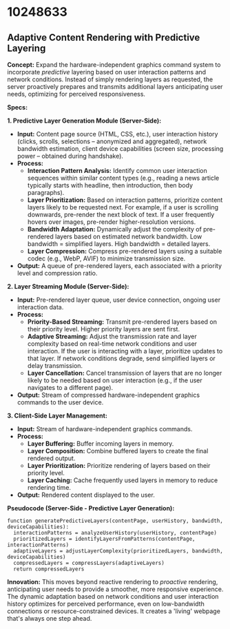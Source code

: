 # 10248633

## Adaptive Content Rendering with Predictive Layering

**Concept:** Expand the hardware-independent graphics command system to incorporate *predictive* layering based on user interaction patterns and network conditions. Instead of simply rendering layers as requested, the server proactively prepares and transmits additional layers anticipating user needs, optimizing for perceived responsiveness.

**Specs:**

**1. Predictive Layer Generation Module (Server-Side):**

*   **Input:** Content page source (HTML, CSS, etc.), user interaction history (clicks, scrolls, selections – anonymized and aggregated), network bandwidth estimation, client device capabilities (screen size, processing power – obtained during handshake).
*   **Process:**
    *   **Interaction Pattern Analysis:** Identify common user interaction sequences within similar content types (e.g., reading a news article typically starts with headline, then introduction, then body paragraphs).
    *   **Layer Prioritization:**  Based on interaction patterns, prioritize content layers likely to be requested next. For example, if a user is scrolling downwards, pre-render the next block of text. If a user frequently hovers over images, pre-render higher-resolution versions.
    *   **Bandwidth Adaptation:** Dynamically adjust the complexity of pre-rendered layers based on estimated network bandwidth. Low bandwidth = simplified layers. High bandwidth = detailed layers.
    *   **Layer Compression:** Compress pre-rendered layers using a suitable codec (e.g., WebP, AVIF) to minimize transmission size.
*   **Output:** A queue of pre-rendered layers, each associated with a priority level and compression ratio.

**2. Layer Streaming Module (Server-Side):**

*   **Input:** Pre-rendered layer queue, user device connection, ongoing user interaction data.
*   **Process:**
    *   **Priority-Based Streaming:** Transmit pre-rendered layers based on their priority level. Higher priority layers are sent first.
    *   **Adaptive Streaming:** Adjust the transmission rate and layer complexity based on real-time network conditions and user interaction.  If the user is interacting with a layer, prioritize updates to that layer. If network conditions degrade, send simplified layers or delay transmission.
    *   **Layer Cancellation:** Cancel transmission of layers that are no longer likely to be needed based on user interaction (e.g., if the user navigates to a different page).
*   **Output:** Stream of compressed hardware-independent graphics commands to the user device.

**3. Client-Side Layer Management:**

*   **Input:** Stream of hardware-independent graphics commands.
*   **Process:**
    *   **Layer Buffering:** Buffer incoming layers in memory.
    *   **Layer Composition:** Combine buffered layers to create the final rendered output.
    *   **Layer Prioritization:** Prioritize rendering of layers based on their priority level.
    *   **Layer Caching:** Cache frequently used layers in memory to reduce rendering time.
*   **Output:** Rendered content displayed to the user.

**Pseudocode (Server-Side - Predictive Layer Generation):**

```
function generatePredictiveLayers(contentPage, userHistory, bandwidth, deviceCapabilities):
  interactionPatterns = analyzeUserHistory(userHistory, contentPage)
  prioritizedLayers = identifyLayersFromPatterns(contentPage, interactionPatterns)
  adaptiveLayers = adjustLayerComplexity(prioritizedLayers, bandwidth, deviceCapabilities)
  compressedLayers = compressLayers(adaptiveLayers)
  return compressedLayers
```

**Innovation:**  This moves beyond reactive rendering to *proactive* rendering, anticipating user needs to provide a smoother, more responsive experience.  The dynamic adaptation based on network conditions and user interaction history optimizes for perceived performance, even on low-bandwidth connections or resource-constrained devices.  It creates a 'living' webpage that's always one step ahead.